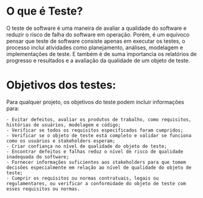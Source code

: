 # O que é Teste?

  O teste de software é uma maneira de avaliar a qualidade do software e reduzir o risco de falha do software em operação. Porém, é um equívoco pensar que teste de 
software consiste apenas em executar os testes, o processo inclui atividades como planejamento, análises, modelagem e implementações de teste. E também é de suma importancia
os relatórios de progresso e resultados e a avaliação da qualidade de um objeto de teste.


# Objetivos dos testes:
  
  Para qualquer projeto, os objetivos do teste podem incluir informações para:

    - Evitar defeitos, avaliar os produtos de trabalho, como requisitos, histórias de usuários, modelagem e código;
    - Verificar se todos os requisitos especificados foram cumpridos;
    - Verificar se o objeto de teste está completo e validar se funciona como os usuários e stakeholders esperam;
    - Criar confiança no nível de qualidade do objeto de teste;
    - Encontrar defeitos e falhas reduz o nível de risco de qualidade inadequada do software;
    - Fornecer informações suficientes aos stakeholders para que tomem decisões especialmente em relação ao nível de qualidade do objeto de teste;
    - Cumprir os requisitos ou normas contratuais, legais ou regulamentares, ou verificar a conformidade do objeto de teste com esses requisitos ou normas.
